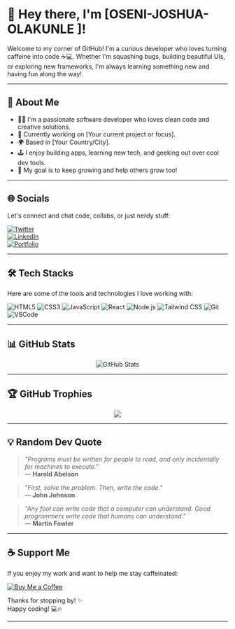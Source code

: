 # 👋 Hey there, I'm [OSENI-JOSHUA-OLAKUNLE ]!

Welcome to my corner of GitHub! I'm a curious developer who loves turning caffeine into code ☕💻. Whether I'm squashing bugs, building beautiful UIs, or exploring new frameworks, I'm always learning something new and having fun along the way!

---

## 📌 About Me

- 🧑‍💻 I'm a passionate software developer who loves clean code and creative solutions.
- 🎯 Currently working on [Your current project or focus].
- 🌍 Based in [Your Country/City].
- 🕹️ I enjoy building apps, learning new tech, and geeking out over cool dev tools.
- 🚀 My goal is to keep growing and help others grow too!

---

## 🌐 Socials

Let's connect and chat code, collabs, or just nerdy stuff:

[![Twitter](https://img.shields.io/badge/X-1DA1F2?style=for-the-badge&logo=x&logoColor=white)](https://x.com/yourusername)  
[![LinkedIn](https://img.shields.io/badge/LinkedIn-0077B5?style=for-the-badge&logo=linkedin&logoColor=white)](https://linkedin.com/in/yourusername)  
[![Portfolio](https://img.shields.io/badge/Portfolio-000000?style=for-the-badge&logo=github&logoColor=white)](https://yourportfolio.com)

---

## 🛠️ Tech Stacks

Here are some of the tools and technologies I love working with:

![HTML5](https://img.shields.io/badge/HTML5-E34F26?style=flat-square&logo=html5&logoColor=white)
![CSS3](https://img.shields.io/badge/CSS3-1572B6?style=flat-square&logo=css3&logoColor=white)
![JavaScript](https://img.shields.io/badge/JavaScript-F7DF1E?style=flat-square&logo=javascript&logoColor=black)
![React](https://img.shields.io/badge/React-20232A?style=flat-square&logo=react&logoColor=61DAFB)
![Node.js](https://img.shields.io/badge/Node.js-339933?style=flat-square&logo=nodedotjs&logoColor=white)
![Tailwind CSS](https://img.shields.io/badge/Tailwind_CSS-38B2AC?style=flat-square&logo=tailwind-css&logoColor=white)
![Git](https://img.shields.io/badge/Git-F05032?style=flat-square&logo=git&logoColor=white)
![VSCode](https://img.shields.io/badge/VS_Code-007ACC?style=flat-square&logo=visual-studio-code&logoColor=white)

---

## 📊 GitHub Stats

<p align="center">
  <img src="https://github-readme-stats.vercel.app/api?username=yourusername&show_icons=true&theme=tokyonight" alt="GitHub Stats" />
</p>

---

## 🏆 GitHub Trophies

<p align="center">
  <img src="https://github-profile-trophy.vercel.app/?username=yourusername&theme=onedark&margin-w=15&no-bg=true" />
</p>

---

## 💡 Random Dev Quote

> _"Programs must be written for people to read, and only incidentally for machines to execute."_  
> — **Harold Abelson**

> _"First, solve the problem. Then, write the code."_  
> — **John Johnson**

> _"Any fool can write code that a computer can understand. Good programmers write code that humans can understand."_  
> — **Martin Fowler**

---

## ☕ Support Me

If you enjoy my work and want to help me stay caffeinated:

[![Buy Me a Coffee](https://img.shields.io/badge/Buy%20me%20a%20coffee-%23FFDD00?style=for-the-badge&logo=buy-me-a-coffee&logoColor=black)](https://www.buymeacoffee.com/yourusername)

Thanks for stopping by! ✨  
Happy coding! 💻🔥

---

